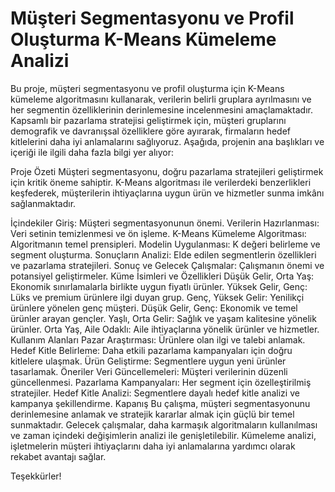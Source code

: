 # Müşteri Segmentasyonu ve Profil Oluşturma K-Means Kümeleme Analizi
Bu proje, müşteri segmentasyonu ve profil oluşturma için K-Means kümeleme algoritmasını kullanarak, verilerin belirli gruplara ayrılmasını ve her segmentin özelliklerinin derinlemesine incelenmesini amaçlamaktadır. Kapsamlı bir pazarlama stratejisi geliştirmek için, müşteri gruplarını demografik ve davranışsal özelliklere göre ayırarak, firmaların hedef kitlelerini daha iyi anlamalarını sağlıyoruz. Aşağıda, projenin ana başlıkları ve içeriği ile ilgili daha fazla bilgi yer alıyor:

Proje Özeti
Müşteri segmentasyonu, doğru pazarlama stratejileri geliştirmek için kritik öneme sahiptir. K-Means algoritması ile verilerdeki benzerlikleri keşfederek, müşterilerin ihtiyaçlarına uygun ürün ve hizmetler sunma imkânı sağlanmaktadır.

İçindekiler
Giriş: Müşteri segmentasyonunun önemi.
Verilerin Hazırlanması: Veri setinin temizlenmesi ve ön işleme.
K-Means Kümeleme Algoritması: Algoritmanın temel prensipleri.
Modelin Uygulanması: K değeri belirleme ve segment oluşturma.
Sonuçların Analizi: Elde edilen segmentlerin özellikleri ve pazarlama stratejileri.
Sonuç ve Gelecek Çalışmalar: Çalışmanın önemi ve potansiyel geliştirmeler.
Küme İsimleri ve Özellikleri
Düşük Gelir, Orta Yaş: Ekonomik sınırlamalarla birlikte uygun fiyatlı ürünler.
Yüksek Gelir, Genç: Lüks ve premium ürünlere ilgi duyan grup.
Genç, Yüksek Gelir: Yenilikçi ürünlere yönelen genç müşteri.
Düşük Gelir, Genç: Ekonomik ve temel ürünler arayan gençler.
Yaşlı, Orta Gelir: Sağlık ve yaşam kalitesine yönelik ürünler.
Orta Yaş, Aile Odaklı: Aile ihtiyaçlarına yönelik ürünler ve hizmetler.
Kullanım Alanları
Pazar Araştırması: Ürünlere olan ilgi ve talebi anlamak.
Hedef Kitle Belirleme: Daha etkili pazarlama kampanyaları için doğru kitlelere ulaşmak.
Ürün Geliştirme: Segmentlere uygun yeni ürünler tasarlamak.
Öneriler
Veri Güncellemeleri: Müşteri verilerinin düzenli güncellenmesi.
Pazarlama Kampanyaları: Her segment için özelleştirilmiş stratejiler.
Hedef Kitle Analizi: Segmentlere dayalı hedef kitle analizi ve kampanya şekillendirme.
Kapanış
Bu çalışma, müşteri segmentasyonunu derinlemesine anlamak ve stratejik kararlar almak için güçlü bir temel sunmaktadır. Gelecek çalışmalar, daha karmaşık algoritmaların kullanılması ve zaman içindeki değişimlerin analizi ile genişletilebilir. Kümeleme analizi, işletmelerin müşteri ihtiyaçlarını daha iyi anlamalarına yardımcı olarak rekabet avantajı sağlar.

Teşekkürler!
